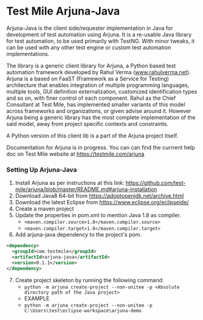 # Test Mile Arjuna-Java

Arjuna-Java is the client side/requester implementation in Java for development of test automation using Arjuna. It is a re-usable Java library for test automation, to be used primarily with TestNG. With minor tweaks, it can be used with any other test engine or custom test automation implementations.

The library is a generic client library for Arjuna, a Python based test automation framework developed by Rahul Verma (www.rahulverma.net). Arjuna is a based on FaaST (Framework as a Service for Testing) architecture that enables integration of multiple programming languages, multiple tools, GUI definition externalization, customized identification types and so on, with finer control of each component. Rahul as the Chief Consultant at Test Mile, has implemented smaller variants of this model across frameworks and organizations, or given advise around it. However Arjuna being a generic library has the most complete implementation of the said model, away from project specific contexts and constraints.

A Python version of this client lib is a part of the Arjuna project itself.

Documentation for Arjuna is in progress. You can can find the currrent help doc on Test Mile website at https://testmile.com/arjuna

### Setting Up Arjuna-Java

1. Install Arjuna as per instructions at this link: https://github.com/test-mile/arjuna/blob/master/README.md#arjuna-installation
2. Download Java8 64-bit from https://adoptopenjdk.net/archive.html
3. Download the latest Eclipse from https://www.eclipse.org/eclipseide/
4. Create a maven project
5. Update the properties in pom.xml to mention Java 1.8 as compiler.
    * `<maven.compiler.source>1.8</maven.compiler.source>`
    * `<maven.compiler.target>1.8</maven.compiler.target>`
6. Add arjuna-java dependency to the project's pom.
 ```xml
<dependency>
   <groupId>com.testmile</groupId>
   <artifactId>arjuna-java</artifactId>
   <version>0.1.1</version>
</dependency>
 ```
7. Create project skeleton by running the following command:
    * `python -m arjuna create-project --non-unitee -p <Absolute directory path of the Java project>`
    * EXAMPLE
    * `python -m arjuna create-project --non-unitee -p C:\Users\test\eclipse-workspace\arjuna-demo`
